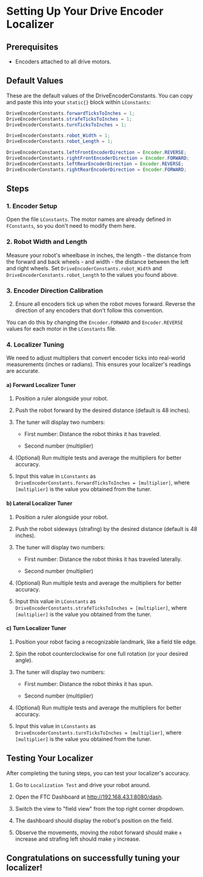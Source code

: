# Setting Up Your Drive Encoder Localizer

## Prerequisites
* Encoders attached to all drive motors.



## Default Values
These are the default values of the DriveEncoderConstants. You can copy and paste this into your `static{}` block within `LConstants`:
```java
DriveEncoderConstants.forwardTicksToInches = 1;
DriveEncoderConstants.strafeTicksToInches = 1;
DriveEncoderConstants.turnTicksToInches = 1;

DriveEncoderConstants.robot_Width = 1;
DriveEncoderConstants.robot_Length = 1;

DriveEncoderConstants.leftFrontEncoderDirection = Encoder.REVERSE;
DriveEncoderConstants.rightFrontEncoderDirection = Encoder.FORWARD;
DriveEncoderConstants.leftRearEncoderDirection = Encoder.REVERSE;
DriveEncoderConstants.rightRearEncoderDirection = Encoder.FORWARD;
```



## Steps 
### 1. Encoder Setup

Open the file `LConstants`. The motor names are already defined in `FConstants`, so you don't need to modify them here.

### 2. Robot Width and Length

Measure your robot's wheelbase in inches, the length - the distance from the forward and back wheels - and width - the distance between the left and right wheels.
Set `DriveEncoderConstants.robot_Width` and `DriveEncoderConstants.robot_Length` to the values you found above.

### 3. Encoder Direction Calibration

2. Ensure all encoders tick up when the robot moves forward. Reverse the direction of any encoders that don't follow this convention.

You can do this by changing the `Encoder.FORWARD` and `Encoder.REVERSE` values for each motor in the `LConstants` file.

### 4. Localizer Tuning

We need to adjust multipliers that convert encoder ticks into real-world measurements (inches or radians). This ensures your localizer's readings are accurate.

#### a) Forward Localizer Tuner

1. Position a ruler alongside your robot.

2. Push the robot forward by the desired distance (default is 48 inches).

3. The tuner will display two numbers:

   * First number: Distance the robot thinks it has traveled.

   * Second number (multiplier)

4. (Optional) Run multiple tests and average the multipliers for better accuracy.
5. Input this value in `LConstants` as `DriveEncoderConstants.forwardTicksToInches = [multiplier]`, where `[multiplier]` is the value you obtained from the tuner.

#### b) Lateral Localizer Tuner

1. Position a ruler alongside your robot.

2. Push the robot sideways (strafing) by the desired distance (default is 48 inches).

3. The tuner will display two numbers:

   * First number: Distance the robot thinks it has traveled laterally.

   * Second number (multiplier)

4. (Optional) Run multiple tests and average the multipliers for better accuracy.
5. Input this value in `LConstants` as `DriveEncoderConstants.strafeTicksToInches = [multiplier]`, where `[multiplier]` is the value you obtained from the tuner.

#### c) Turn Localizer Tuner

1. Position your robot facing a recognizable landmark, like a field tile edge.

2. Spin the robot counterclockwise for one full rotation (or your desired angle).

3. The tuner will display two numbers:

   * First number: Distance the robot thinks it has spun.

   * Second number (multiplier)

4. (Optional) Run multiple tests and average the multipliers for better accuracy.
5. Input this value in `LConstants` as `DriveEncoderConstants.turnTicksToInches = [multiplier]`, where `[multiplier]` is the value you obtained from the tuner.



## Testing Your Localizer

After completing the tuning steps, you can test your localizer's accuracy.

1. Go to `Localization Test` and drive your robot around.

2. Open the FTC Dashboard at http://192.168.43.1:8080/dash.

3. Switch the view to "field view" from the top right corner dropdown.

4. The dashboard should display the robot's position on the field. 

5. Observe the movements, moving the robot forward should make `x` increase and strafing left should make `y` increase.

 

## Congratulations on successfully tuning your localizer!
